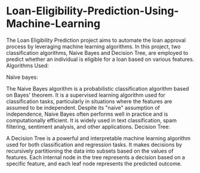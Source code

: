 # Loan-Eligibility-Prediction-Using-Machine-Learning
The Loan Eligibility Prediction project aims to automate the loan approval process by leveraging machine learning algorithms. In this project, two classification algorithms, Naive Bayes and Decision Tree, are employed to predict whether an individual is eligible for a loan based on various features.
Algorithms Used:

Naïve bayes: 

The Naive Bayes algorithm is a probabilistic classification algorithm based on Bayes' theorem. It is a supervised learning algorithm used for classification tasks, particularly in situations where the features are assumed to be independent. Despite its "naive" assumption of independence, Naive Bayes often performs well in practice and is computationally efficient. It is widely used in text classification, spam filtering, sentiment analysis, and other applications.
Decision Tree:

A Decision Tree is a powerful and interpretable machine learning algorithm used for both classification and regression tasks. It makes decisions by recursively partitioning the data into subsets based on the values of features. Each internal node in the tree represents a decision based on a specific feature, and each leaf node represents the predicted outcome.
